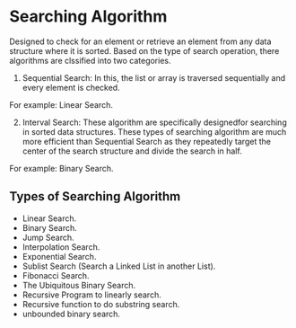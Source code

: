 # Searching Algorithm

Designed to check for an element or retrieve an element from any data structure where it is sorted. Based on the type of search operation, there algorithms are clssified into two categories.

1. Sequential Search: In this, the list or array is traversed sequentially and every element is checked.

For example: Linear Search.

2. Interval Search: These algorithm are specifically designedfor searching in sorted data structures. These types of searching algorithm are much more efficient than Sequential Search as they repeatedly target the center of the search structure and divide the search in half.

For example: Binary Search.

## Types of Searching Algorithm

- Linear Search.
- Binary Search.
- Jump Search.
- Interpolation Search.
- Exponential Search.
- Sublist Search (Search a Linked List in another List).
- Fibonacci Search.
- The Ubiquitous Binary Search.
- Recursive Program to linearly search.
- Recursive function to do substring search.
- unbounded binary search.
